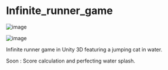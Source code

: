 # Infinite_runner_game
![image](https://github.com/user-attachments/assets/bdf1b255-4c55-4483-a33e-2083930392f2)

![image](https://github.com/user-attachments/assets/040ee016-888a-4ab1-8fa4-340e8bc9998b)


Infinite runner game in Unity 3D featuring a jumping cat in water. 

Soon : Score calculation and perfecting water splash. 

